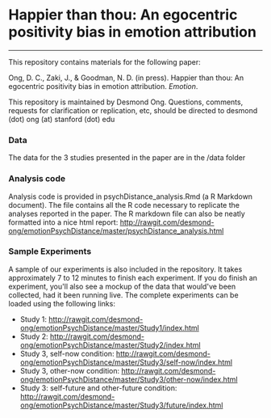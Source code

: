 # Happier than thou: An egocentric positivity bias in emotion attribution
-----

This repository contains materials for the following paper:

Ong, D. C., Zaki, J., & Goodman, N. D. (in press). Happier than thou: An egocentric positivity bias in emotion attribution. *Emotion*.

This repository is maintained by Desmond Ong. Questions, comments, requests for clarification or replication, etc, should be directed to desmond (dot) ong (at) stanford (dot) edu



### Data

The data for the 3 studies presented in the paper are in the /data folder



### Analysis code

Analysis code is provided in psychDistance_analysis.Rmd (a R Markdown document). The file contains all the R code necessary to replicate the analyses reported in the paper. 
The R markdown file can also be neatly formatted into a nice html report: http://rawgit.com/desmond-ong/emotionPsychDistance/master/psychDistance_analysis.html




### Sample Experiments

A sample of our experiments is also included in the repository. It takes approximately 7 to 12 minutes to finish each experiment. If you do finish an experiment, you'll also see a mockup of the data that would've been collected, had it been running live. The complete experiments can be loaded using the following links:

- Study 1: http://rawgit.com/desmond-ong/emotionPsychDistance/master/Study1/index.html
- Study 2: http://rawgit.com/desmond-ong/emotionPsychDistance/master/Study2/index.html
- Study 3, self-now condition: http://rawgit.com/desmond-ong/emotionPsychDistance/master/Study3/self-now/index.html
- Study 3, other-now condition: http://rawgit.com/desmond-ong/emotionPsychDistance/master/Study3/other-now/index.html
- Study 3: self-future and other-future condition: http://rawgit.com/desmond-ong/emotionPsychDistance/master/Study3/future/index.html
